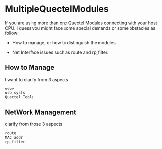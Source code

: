 MultipleQuectelModules
==========

If you are using more than one Quectel Modules connecting with your host CPU, I guess you might face some special demands or some obstacles as follow:

- How to manage, or how to distinguish the modules.

- Net Interface issues such as route and rp_filter.


How to Manage
----
I want to clarify from 3 aspects

	udev
	usb sysfs
	Quectel Tools

NetWork Management
----

clarify from those 3 aspects

	route
	MAC addr
	rp_filter

	
